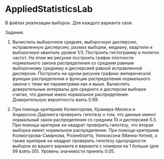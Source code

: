 # AppliedStatisticsLab

В файлах реализации выборок. Для каждого варианта своя. 

Задания.
1. Вычислить выборочное среднее, выборочную дисперсию, исправленную дисперсию, размах выборки, медиану, квартили и выборочную квантиль уровня 1/3. Построить гистограмму и полигон частот. На этом же рисунке построить график плотности нормального закона распределения со средним равным выборочному среднему и дисперсией равной исправленной дисперсии. Построить на одном рисунке графики эмпирической функции распределения и функции распределения нормального закона с теми же параметрами как и выше.
Вычислить доверительные интервалы для среднего и дисперсии выборке считая, что данные имею нормальное распределение. Доверительную вероятность взять 0.99.

2. При помощи критериев Колмогорова, Крамера-Мизеса и Андерсона-Дарлинга проверить гипотезу о том, что данные имеют нормальный закон распределения со средним 10 и дисперсией 5.5. При помощи критерия хи-квадрат проверить гипотезу, что вторая выборка имеет нормальное распределение. При помощи критериев Колмогорова-Смирнова, Розенблатта, Уилкоксона (Манна-Уитни), а также критерия хи-квадрат проверить гипотезу однородности выборок из вашего варианта и варианта с номерои на 1 больше (для 99 взять 00). Уровень значимости принять 0.05.
